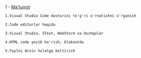 1 - <a href="https://www.elegantthemes.com/blog/resources/best-code-editors?utm_source=Blog&utm_medium=Manual%20Divi%20Targets&utm_campaign=Google%20Search&retargeting=off&gclid=CjwKCAiAmJGgBhAZEiwA1JZolvzFEXpXBRPXGoRH7Ldx5Ahqg6RodZHMCo0WyVM1WnqFM2wHllHWqxoC7RIQAvD_BwE">Ma'lumot</a>

```html
1.Visual Studio Code dasturini to'g'ri o'rnatishni o'rganish

2.Code editorlar haqida

3.Visual Studio, SText, WebStorm va boshqalar 

4.HTML code yozib ko'rish, blaknotda

5.Faylni Arxiv holatga keltirish
```